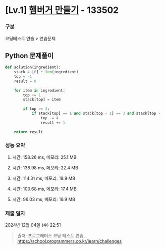 # [Lv.1] [햄버거 만들기](https://programmers.co.kr/) - 133502 

### 구분

코딩테스트 연습 > 연습문제

## Python 문제풀이

```py
def solution(ingredient):
    stack = [0] * len(ingredient)
    top = -1
    result = 0
    
    for item in ingredient:
        top += 1
        stack[top] = item
        
        if top >= 3:
            if stack[top] == 1 and stack[top - 1] == 3 and stack[top - 2] == 2 and stack[top - 3] == 1:
                top -= 4
                result += 1
    
    return result
```

### 성능 요약

1. 시간: 158.26 ms, 메모리: 25.1 MB

2. 시간: 138.98 ms, 메모리: 22.4 MB
3. 시간: 114.31 ms, 메모리: 18.9 MB
4. 시간: 100.68 ms, 메모리: 17.4 MB
5. 시간: 96.03 ms, 메모리: 16.9 MB

### 제출 일자

2024년 12월 04일 (수) 22:51

> 출처: 프로그래머스 코딩 테스트 연습, https://school.programmers.co.kr/learn/challenges